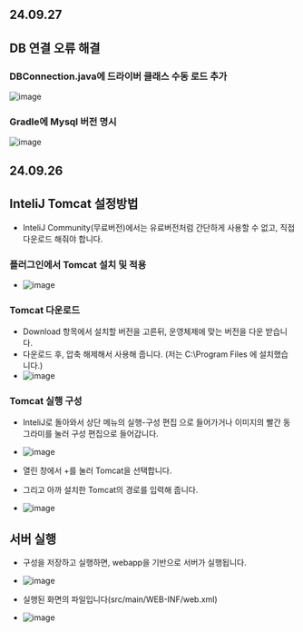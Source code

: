 ## 24.09.27
## DB 연결 오류 해결
### DBConnection.java에 드라이버 클래스 수동 로드 추가

![image](https://github.com/user-attachments/assets/a17200f8-97fc-41b3-a7fd-1bc68404444e)

### Gradle에 Mysql 버전 명시

![image](https://github.com/user-attachments/assets/512422e6-eccb-45c9-8268-5eaf85f7b558)

## 24.09.26
## InteliJ Tomcat 설정방법 
- InteliJ Community(무료버전)에서는 유료버전처럼 간단하게 사용할 수 없고, 직접 다운로드 해줘야 합니다.

### 플러그인에서 Tomcat 설치 및 적용
- ![image](https://github.com/user-attachments/assets/a665b8ad-b232-4da5-9c9e-37f2444577d8)

### Tomcat 다운로드
- Download 항목에서 설치할 버전을 고른뒤, 운영체제에 맞는 버전을 다운 받습니다.
- 다운로드 후, 압축 해제해서 사용해 줍니다. (저는 C:\Program Files 에 설치했습니다.)
- ![image](https://github.com/user-attachments/assets/41fd8eed-e454-46e8-b101-3b29062a73d4)

### Tomcat 실행 구성
- InteliJ로 돌아와서 상단 메뉴의 실행-구성 편집 으로 들어가거나 이미지의 빨간 동그라미를 눌러 구성 편집으로 들어갑니다.
- ![image](https://github.com/user-attachments/assets/e6dba7f8-baea-4ea3-9222-aceff8fa6b07)

- 열린 창에서 +를 눌러 Tomcat을 선택합니다.
- 그리고 아까 설치한 Tomcat의 경로를 입력해 줍니다.
- ![image](https://github.com/user-attachments/assets/77ee016c-50cb-474b-9049-eec26f8e1bb0)

## 서버 실행
- 구성을 저장하고 실행하면, webapp을 기반으로 서버가 실행됩니다.
- ![image](https://github.com/user-attachments/assets/1fe02c11-b2e2-4463-b61a-daabfa722893)

- 실행된 화면의 파일입니다(src/main/WEB-INF/web.xml)
- ![image](https://github.com/user-attachments/assets/68f50fb7-9c71-42bc-a785-7c2a3e647a6c)
